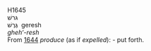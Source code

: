 H1645  
גּרשׁ  
גֶּרֶשׁ ‎ geresh  
*gheh‘-resh*  
From [1644](h1644) *produce* (as if *expelled*): - put forth.  
